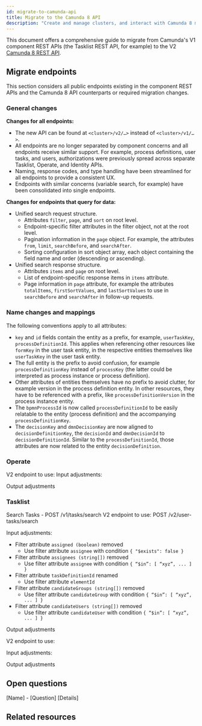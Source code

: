 ```yaml
---
id: migrate-to-camunda-api
title: Migrate to the Camunda 8 API
description: "Create and manage clusters, and interact with Camunda 8 management API programmatically without using the Camunda 8 Console."
---
```


This document offers a comprehensive guide to migrate from Camunda's V1 component REST APIs (the Tasklist REST API, for example) to the V2 [Camunda 8 REST API](/apis-tools/camunda-api-rest/camunda-api-rest-overview.md).

<!--- TODO: Insert _why_ a user should complete this migration. Deprecation announcements? --->

## Migrate endpoints

This section considers all public endpoints existing in the component REST APIs and the Camunda 8 API counterparts or required migration changes.

### General changes

**Changes for all endpoints:**

- The new API can be found at `<cluster>/v2/…>` instead of `<cluster>/v1/…>`.
- All endpoints are no longer separated by component concerns and all endpoints receive similar support. For example, process definitions, user tasks, and users, authorizations were previously spread across separate Tasklist, Operate, and Identity APIs.
- Naming, response codes, and type handling have been streamlined for all endpoints to provide a consistent UX.
- Endpoints with similar concerns (variable search, for example) have been consolidated into single endpoints.

**Changes for endpoints that query for data:**

- Unified search request structure.
  - Attributes `filter`, `page`, and `sort` on root level.
  - Endpoint-specific filter attributes in the filter object, not at the root level.
  - Pagination information in the `page` object. For example, the attributes `from`, `limit`, `searchBefore`, and `searchAfter`.
  - Sorting configuration in sort object array, each object containing the field name and order (descending or ascending).
- Unified search response structure.
  - Attributes `items` and `page` on root level.
  - List of endpoint-specific response items in `items` attribute.
  - Page information in `page` attribute, for example the attributes `totalItems`, `firstSortValues`, and `lastSortValues` to use in `searchBefore` and `searchAfter` in follow-up requests.

<!--- TBD since currently in progress: Filter attributes can use Advanced Search capabilities depending on their type. TBD: We need to see how much of this we manage to implement with 8.7 (which endpoints, which attributes, which types). --->

### Name changes and mappings

The following conventions apply to all attributes:

- `key` and `id` fields contain the entity as a prefix, for example, `userTaskKey`, `processDefinitionId`. This applies when referencing other resources like `formKey` in the user task entity, in the respective entities themselves like `userTaskKey` in the user task entity.
- The full entity is the prefix to avoid confusion, for example `processDefinitionKey` instead of `processKey` (the latter could be interpreted as process instance or process definition).
- Other attributes of entities themselves have no prefix to avoid clutter, for example version in the process definition entity. In other resources, they have to be referenced with a prefix, like `processDefinitionVersion` in the process instance entity.
- The `bpmnProcessId` is now called `processDefinitionId` to be easily relatable to the entity (process definition) and the accompanying `processDefinitionKey`.
- The `decisionKey` and `dmnDecisionKey` are now aligned to `decisionDefinitionKey`, the `decisionId` and `dmnDecisionId` to `decisionDefinitionId`. Similar to the `processDefinitionId`, those attributes are now related to the entity `decisionDefinition`.

### Operate

<V1 endpoint>
V2 endpoint to use:
Input adjustments:
<change>

Output adjustments
<change>

### Tasklist

Search Tasks - POST /v1/tasks/search
V2 endpoint to use: POST /v2/user-tasks/search

Input adjustments:

- Filter attribute `assigned (boolean)` removed
  - Use filter attribute `assignee` with condition `{ "$exists": false }`
- Filter attribute `assignees (string[])` removed
  - Use filter attribute `assignee` with condition `{ “$in”: [ “xyz”, ... ] }`
- Filter attribute `taskDefinitionId` renamed
  - Use filter attribute `elementId`
- Filter attribute `candidateGroups (string[])` removed
  - Use filter attribute `candidateGroup` with condition `{ “$in”: [ “xyz”, ... ] }`
- Filter attribute `candidateUsers (string[])` removed
  - Use filter attribute `candidateUser` with condition `{ “$in”: [ “xyz”, ... ] }`

Output adjustments
<change>

<V1 endpoint>
V2 endpoint to use:

Input adjustments:
<change>

Output adjustments
<change>

## Open questions

[Name] - [Question]
[Details]

## Related resources

<!--- TODO: insert link to C8 REST API guidelines --->
